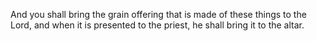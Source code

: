 And you shall bring the grain offering that is made of these things to the Lord, and when it is presented to the priest, he shall bring it to the altar.
